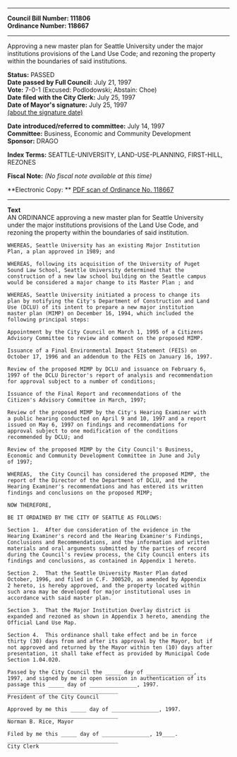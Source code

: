 * * * * *  
  
**Council Bill Number: [](#h0)[](#h2)111806**   
**Ordinance Number: 118667**  
  
* * * * *  
  
Approving a new master plan for Seattle University under the major institutions provisions of the Land Use Code; and rezoning the property within the boundaries of said institutions.  
  
**Status:** PASSED   
**Date passed by Full Council:** July 21, 1997   
**Vote:** 7-0-1 (Excused: Podlodowski; Abstain: Choe)   
**Date filed with the City Clerk:** July 25, 1997   
**Date of Mayor's signature:** July 25, 1997   
[(about the signature date)](/~public/approvaldate.htm)   
  
  
**Date introduced/referred to committee:** July 14, 1997   
**Committee:** Business, Economic and Community Development   
**Sponsor:** DRAGO   
  
**Index Terms:** SEATTLE-UNIVERSITY, LAND-USE-PLANNING, FIRST-HILL, REZONES  
  
**Fiscal Note:** *(No fiscal note available at this time)*  
  
**Electronic Copy: ** [PDF scan of Ordinance No. 118667](/~archives/Ordinances/Ord_118667.pdf)  
  
* * * * *  
  
**Text**  
    AN ORDINANCE  approving a new master plan for Seattle University  
    under the major institutions provisions of the Land Use Code, and  
    rezoning the property within the boundaries of said institution.  
  
    WHEREAS, Seattle University has an existing Major Institution  
    Plan, a plan approved in 1989; and  
  
    WHEREAS, following its acquisition of the University of Puget  
    Sound Law School, Seattle University determined that the  
    construction of a new law school building on the Seattle campus  
    would be considered a major change to its Master Plan ; and  
  
    WHEREAS, Seattle University initiated a process to change its  
    plan by notifying the City's Department of Construction and Land  
    Use (DCLU) of its intent to prepare a new major institution  
    master plan (MIMP) on December 16, 1994, which included the  
    following principal steps:  
  
    Appointment by the City Council on March 1, 1995 of a Citizens  
    Advisory Committee to review and comment on the proposed MIMP.  
  
    Issuance of a Final Environmental Impact Statement (FEIS) on  
    October 17, 1996 and an addendum to the FEIS on January 16, 1997.  
  
    Review of the proposed MIMP by DCLU and issuance on February 6,  
    1997 of the DCLU Director's report of analysis and recommendation  
    for approval subject to a number of conditions;  
  
    Issuance of the Final Report and recommendations of the  
    Citizen's Advisory Committee in March, 1997;  
  
    Review of the proposed MIMP by the City's Hearing Examiner with  
    a public hearing conducted on April 9 and 10, 1997 and a report  
    issued on May 6, 1997 on findings and recommendations for  
    approval subject to one modification of the conditions  
    recommended by DCLU; and  
  
    Review of the proposed MIMP by the City Council's Business,  
    Economic and Community Development Committee in June and July  
    of 1997;  
  
    WHEREAS,  the City Council has considered the proposed MIMP, the  
    report of the Director of the Department of DCLU, and the  
    Hearing Examiner's recommendations and has entered its written  
    findings and conclusions on the proposed MIMP;  
  
    NOW THEREFORE,  
  
    BE IT ORDAINED BY THE CITY OF SEATTLE AS FOLLOWS:  
  
    Section 1.  After due consideration of the evidence in the  
    Hearing Examiner's record and the Hearing Examiner's Findings,  
    Conclusions and Recommendations, and the information and written  
    materials and oral arguments submitted by the parties of record  
    during the Council's review process, the City Council enters its  
    findings and conclusions, as contained in Appendix 1 hereto.  
  
    Section 2.  That the Seattle University Master Plan dated  
    October, 1996, and filed in C.F. 300520, as amended by Appendix  
    2 hereto, is hereby approved, and the property located within  
    such area may be developed for major institutional uses in  
    accordance with said master plan.  
  
    Section 3.  That the Major Institution Overlay district is  
    expanded and rezoned as shown in Appendix 3 hereto, amending the  
    Official Land Use Map.  
  
    Section 4.  This ordinance shall take effect and be in force  
    thirty (30) days from and after its approval by the Mayor, but if  
    not approved and returned by the Mayor within ten (10) days after  
    presentation, it shall take effect as provided by Municipal Code  
    Section 1.04.020.  
  
    Passed by the City Council the _____ day of _______________,  
    1997, and signed by me in open session in authentication of its  
    passage this _____ day of _______________, 1997.  
    ___________________________________  
    President of the City Council  
  
    Approved by me this _____ day of _______________, 1997.  
    ___________________________________  
    Norman B. Rice, Mayor  
  
    Filed by me this _____ day of _______________, 19____.  
    ___________________________________  
    City Clerk  
